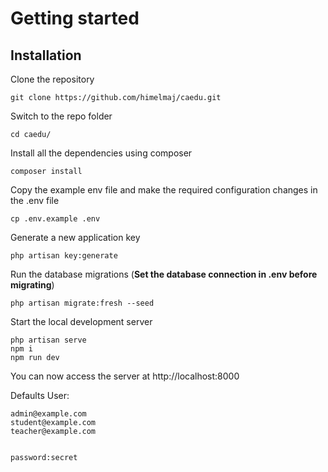 # Getting started

## Installation

Clone the repository

    git clone https://github.com/himelmaj/caedu.git

Switch to the repo folder

    cd caedu/

Install all the dependencies using composer

    composer install

Copy the example env file and make the required configuration changes in the .env file

    cp .env.example .env

Generate a new application key

    php artisan key:generate


Run the database migrations (**Set the database connection in .env before migrating**)

    php artisan migrate:fresh --seed



Start the local development server

    php artisan serve
    npm i
    npm run dev

You can now access the server at http://localhost:8000

Defaults User:

    admin@example.com 
    student@example.com 
    teacher@example.com


    password:secret 

    